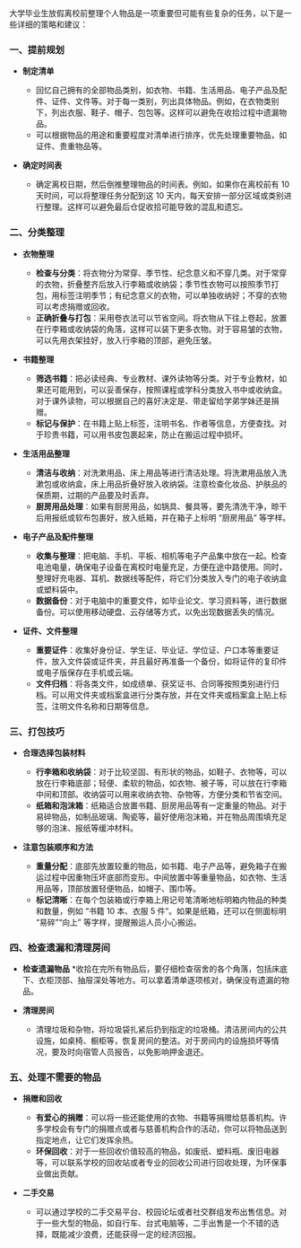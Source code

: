  大学毕业生放假离校前整理个人物品是一项重要但可能有些复杂的任务，以下是一些详细的策略和建议：

### 一、提前规划

  * **制定清单**
    * 回忆自己拥有的全部物品类别，如衣物、书籍、生活用品、电子产品及配件、证件、文件等。对于每一类别，列出具体物品。例如，在衣物类别下，列出衣服、鞋子、帽子、包包等。这样可以避免在收拾过程中遗漏物品。
    * 可以根据物品的用途和重要程度对清单进行排序，优先处理重要物品，如证件、贵重物品等。

  * **确定时间表**
    * 确定离校日期，然后倒推整理物品的时间表。例如，如果你在离校前有 10 天时间，可以将整理任务分配到这 10 天内，每天安排一部分区域或类别进行整理。这样可以避免最后仓促收拾可能导致的混乱和遗忘。

### 二、分类整理

  * **衣物整理**
    * **检查与分类**：将衣物分为常穿、季节性、纪念意义和不穿几类。对于常穿的衣物，折叠整齐后放入行李箱或收纳袋；季节性衣物可以按照季节打包，用标签注明季节；有纪念意义的衣物，可以单独收纳好；不穿的衣物可以考虑捐赠或回收。
    * **正确折叠与打包**：采用卷衣法可以节省空间。将衣物从下往上卷起，放置在行李箱或收纳袋的角落，这样可以装下更多衣物。对于容易皱的衣物，可以先用衣架挂好，放入行李箱的顶部，避免压皱。

  * **书籍整理**
    * **筛选书籍**：把必读经典、专业教材、课外读物等分类。对于专业教材，如果还可能用到，可以妥善保存，按照课程或学科分类放入书中或收纳盒。对于课外读物，可以根据自己的喜好决定是、带走留给学弟学妹还是捐赠。
    * **标记与保护**：在书籍上贴上标签，注明书名、作者等信息，方便查找。对于珍贵书籍，可以用书皮包裹起来，防止在搬运过程中损坏。

  * **生活用品整理**
    * **清洁与收纳**：对洗漱用品、床上用品等进行清洁处理。将洗漱用品放入洗漱包或收纳盒，床上用品折叠好放入收纳袋。注意检查化妆品、护肤品的保质期，过期的产品要及时丢弃。
    * **厨房用品处理**：如果有厨房用品，如锅具、餐具等，要先清洗干净，晾干后用报纸或软布包裹好，放入纸箱，并在箱子上标明 “厨房用品” 等字样。

  * **电子产品及配件整理**
    * **收集与整理**：把电脑、手机、平板、相机等电子产品集中放在一起。检查电池电量，确保电子设备在离校时电量充足，方便在途中路使用。同时，整理好充电器、耳机、数据线等配件，将它们分类放入专门的电子收纳盒或塑料袋中。
    * **数据备份**：对于电脑中的重要文件，如毕业论文、学习资料等，进行数据备份。可以使用移动硬盘、云存储等方式，以免出现数据丢失的情况。

  * **证件、文件整理**
    * **重要证件**：收集好身份证、学生证、毕业证、学位证、户口本等重要证件，放入文件袋或证件夹，并且最好再准备一个备份，如将证件的复印件或电子版保存在手机或云端。
    * **文件归档**：将各类文件，如成绩单、获奖证书、合同等按照类别进行归档。可以用文件夹或档案盒进行分类存放，并在文件夹或档案盒上贴上标签，注明文件名称和日期等信息。

### 三、打包技巧

  * **合理选择包装材料**
    * **行李箱和收纳袋**：对于比较坚固、有形状的物品，如鞋子、衣物等，可以放在行李箱底部；轻便、柔软的物品，如衣物、被子等，可以放在行李箱中间和顶部。收纳袋可以用来收纳衣物、杂物等，方便分类和节省空间。
    * **纸箱和泡沫箱**：纸箱适合放置书籍、厨房用品等有一定重量的物品。对于易碎物品，如制品玻璃、陶瓷等，最好使用泡沫箱，并在物品周围填充足够的泡沫、报纸等缓冲材料。

  * **注意包装顺序和方法**
    * **重量分配**：底部先放置较重的物品，如书籍、电子产品等，避免箱子在搬运过程中因重物压坏底部而变形。中间放置中等重量物品，如衣物、生活用品等，顶部放置轻便物品，如帽子、围巾等。
    * **标记清晰**：在每个包装箱或行李箱上用记号笔清晰地标明箱内物品的种类和数量，例如 “书籍 10 本、衣服 5 件”。如果是纸箱，还可以在侧面标明 “易碎”“向上” 等字样，提醒搬运人员小心搬运。

### 四、检查遗漏和清理房间

  * **检查遗漏物品**
    *收拾在完所有物品后，要仔细检查宿舍的各个角落，包括床底下、衣柜顶部、抽屉深处等地方。可以拿着清单逐项核对，确保没有遗漏的物品。

  * **清理房间**
    * 清理垃圾和杂物，将垃圾袋扎紧后扔到指定的垃圾桶。清洁房间内的公共设施，如桌椅、橱柜等，恢复房间的整洁。对于房间内的设施损坏等情况，要及时向宿管人员报告，以免影响押金退还。

### 五、处理不需要的物品

  * **捐赠和回收**
    * **有爱心的捐赠**：可以将一些还能使用的衣物、书籍等捐赠给慈善机构。许多学校会有专门的捐赠点或者与慈善机构合作的活动，你可以将物品送到指定地点，让它们发挥余热。
    * **环保回收**：对于一些回收价值较高的物品，如废纸、塑料瓶、废旧电器等，可以联系学校的回收站或者专业的回收公司进行回收处理，为环保事业做出贡献。

  * **二手交易**
    * 可以通过学校的二手交易平台、校园论坛或者社交群组发布出售信息。对于一些大型的物品，如自行车、台式电脑等，二手出售是一个不错的选择，既能减少浪费，还能获得一定的经济回报。